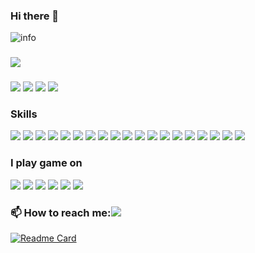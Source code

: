 ### Hi there 👋

<!--
**TaxicoYin/TaxicoYin** is a ✨ _special_ ✨ repository because its `README.md` (this file) appears on your GitHub profile.

Here are some ideas to get you started:

- 🔭 I’m currently working on ...
- 🌱 I’m currently learning ...
- 👯 I’m looking to collaborate on ...
- 🤔 I’m looking for help with ...
- 💬 Ask me about ...
- 📫 How to reach me: ...
- 😄 Pronouns: ...
- ⚡ Fun fact: ...
-->
![info](https://github-readme-stats.vercel.app/api?username=taxicoyin&show_icons=true&count_private=true&theme=radical)
###
![](https://visitor-badge.glitch.me/badge?page_id=taxicoyin.readme)
###
[![](https://img.shields.io/badge/OS-Arch%20Linux-1793D1?style=for-the-badge&logo=arch-linux&logoColor=ffffff)](https://www.archlinux.org)
[![](https://img.shields.io/badge/DE-Gnome-1793D1?style=for-the-badge&logo=gnome&logoColor=ffffff)](https://www.gnome.org)
[![](https://img.shields.io/badge/Windows-10-0078D6?style=for-the-badge&logo=windows&logoColor=ffffff)](https://www.windows.com)
[![](https://img.shields.io/badge/oneplus-8T-F5010C?style=for-the-badge&logo=oneplus&logoColor=ffffff)](https://www.oneplus.com)

### Skills
[![](https://img.shields.io/badge/Deepin-007CFF?style=for-the-badge&logo=deepin&logoColor=ffffff)](https://www.deepin.org)
[![](https://img.shields.io/badge/Ubuntu-E95420?style=for-the-badge&logo=ubuntu&logoColor=ffffff)](https://www.ubuntu.org)
[![](https://img.shields.io/badge/Manjaro-35BF5C?style=for-the-badge&logo=manjaro&logoColor=ffffff)](https://www.manjaro.org)
[![](https://img.shields.io/badge/CentOS-262577?style=for-the-badge&logo=centos&logoColor=ffffff)](https://www.centos.org)
[![](https://img.shields.io/badge/Kali%20Linux-557C94?style=for-the-badge&logo=kali-linux&logoColor=ffffff)](https://www.kali.org)
[![](https://img.shields.io/badge/Windows-0078D6?style=for-the-badge&logo=windows&logoColor=ffffff)](https://www.windows.com)
[![](https://img.shields.io/badge/Java-007396?style=for-the-badge&logo=java&logoColor=ffffff)](https://www.java.org)
[![](https://img.shields.io/badge/JavaScript-F7DF1E?style=for-the-badge&logo=javascript&logoColor=ffffff)](https://www.javascript.com)
![](https://img.shields.io/badge/-A8B9CC?style=for-the-badge&logo=c&logoColor=ffffff)
![](https://img.shields.io/badge/C++-00599C?style=for-the-badge&logo=cpp&logoColor=ffffff)
![](https://img.shields.io/badge/Mysql-4479A1?style=for-the-badge&logo=mysql&logoColor=ffffff)
![](https://img.shields.io/badge/Oracle-F80000?style=for-the-badge&logo=oracle&logoColor=ffffff)
![](https://img.shields.io/badge/Vim-019733?style=for-the-badge&logo=vim&logoColor=ffffff)
![](https://img.shields.io/badge/Eclipse%20IDE-2C2255?style=for-the-badge&logo=eclipse-ide&logoColor=ffffff)
![](https://img.shields.io/badge/IntelliJ%20IDEA-000000?style=for-the-badge&logo=intellij-idea&logoColor=ffffff)
![](https://img.shields.io/badge/Visual%20Studio-5C2D91?style=for-the-badge&logo=visual-studio&logoColor=ffffff)
![](https://img.shields.io/badge/Android%20Studio-3DDC84?style=for-the-badge&logo=android-studio&logoColor=ffffff)
![](https://img.shields.io/badge/Docker-2496ED?style=for-the-badge&logo=docker&logoColor=ffffff)
![](https://img.shields.io/badge/kubernetes-326CE5?style=for-the-badge&logo=kubernetes&logoColor=ffffff)


### I play game on 
[![](https://img.shields.io/badge/Steam-171a21?style=for-the-badge&logo=steam)](https://steamcommunity.com/id/jevera/)
[![](https://img.shields.io/badge/gog.com-86328A?style=for-the-badge&logo=gog.com)](https://www.gog.com/u/JeveraLee)
[![](https://img.shields.io/badge/ubisoft-000000?style=for-the-badge&logo=ubisoft)](https://ubisoftconnect.com/zh-CN/profile/Dk_Johnson)
[![](https://img.shields.io/badge/xbox-107C10?style=for-the-badge&logo=xbox)](https://account.xbox.com/zh-cn/profile?gamertag=Robert%20Johnsons)
![](https://img.shields.io/badge/epic%20games-313131?style=for-the-badge&logo=epic-games)
![](https://img.shields.io/badge/origin-F56C2D?style=for-the-badge&logo=Origin)

### 📫 How to reach me:[![](https://img.shields.io/badge/Email-0078D4?style=for-the-badge)](mailto:dr.bart@live.com)

[![Readme Card](https://github-readme-stats.vercel.app/api/pin/?username=taxicoyin&repo=TaxicoYin.github.io&show_icons=true&theme=radical)](https://TaxicoYin.github.io)
